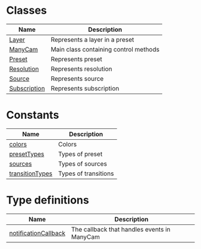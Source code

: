  

# Classes
| Name | Description |
|------------|-------------|
| [Layer](Layer.md) | Represents a layer in a preset |
| [ManyCam](ManyCam.md) | Main class containing control methods |
| [Preset](Preset.md) | Represents preset |
| [Resolution](Resolution.md) | Represents resolution |
| [Source](Source.md) | Represents source |
| [Subscription](Subscription.md) | Represents subscription |
 

# Constants
| Name | Description |
|------------|-------------|
| [colors](constants.md#colors) | Colors |
| [presetTypes](constants.md#presetTypes) | Types of preset |
| [sources](constants.md#sources) | Types of sources |
| [transitionTypes](constants.md#transitionTypes) | Types of transitions |
 

# Type definitions
| Name | Description |
|------------|-------------|
| [notificationCallback](notificationCallback.md) | The callback that handles events in ManyCam |
